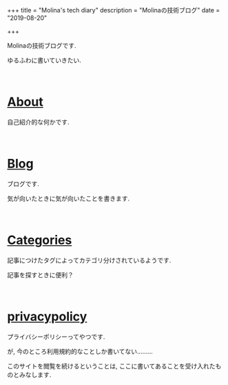 +++
title = "Molina's tech diary"
description = "Molinaの技術ブログ"
date = "2019-08-20"

+++

Molinaの技術ブログです.

ゆるふわに書いていきたい.

<br/>

# [About](/about)
自己紹介的な何かです.

<br/>

# [Blog](/blog)
ブログです.

気が向いたときに気が向いたことを書きます.

<br/>

# [Categories](/categories)
記事につけたタグによってカテゴリ分けされているようです.

記事を探すときに便利？

<br/>

# [privacypolicy](/privacypolicy)
プライバシーポリシーってやつです.

が, 今のところ利用規約的なことしか書いてない………

このサイトを閲覧を続けるということは, ここに書いてあることを受け入れたものとみなします.